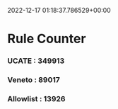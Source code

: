 2022-12-17 01:18:37.786529+00:00
# Rule Counter 
 ### UCATE : 349913

 ### Veneto : 89017

 ### Allowlist : 13926